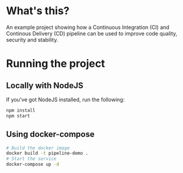 # What's this?
An example project showing how a Continuous Integration (CI) and Continous Delivery (CD) pipeline can be used to improve code quality, security and stability.

# Running the project
## Locally with NodeJS
If you've got NodeJS installed, run the following:
```bash
npm install
npm start
```

## Using docker-compose
```bash
# Build the docker image
docker build -t pipeline-demo .
# Start the service
docker-compose up -d
```